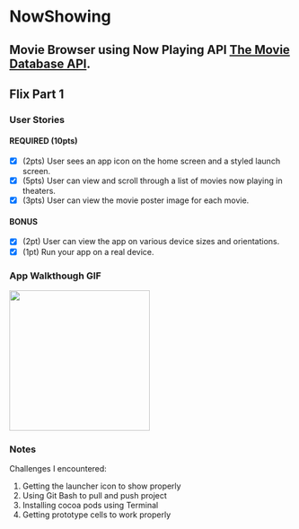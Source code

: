 # NowShowing
Movie Browser using Now Playing API [The Movie Database API](http://docs.themoviedb.apiary.io/#).
---
## Flix Part 1

### User Stories

#### REQUIRED (10pts)
- [x] (2pts) User sees an app icon on the home screen and a styled launch screen.
- [x] (5pts) User can view and scroll through a list of movies now playing in theaters.
- [x] (3pts) User can view the movie poster image for each movie.

#### BONUS
- [x] (2pt) User can view the app on various device sizes and orientations.
- [x] (1pt) Run your app on a real device.

### App Walkthough GIF
<img src="http://g.recordit.co/Uodde0lqOk.gif" width=250><br>

### Notes
Challenges I encountered:
  1. Getting the launcher icon to show properly
  1. Using Git Bash to pull and push project
  1. Installing cocoa pods using Terminal
  1. Getting prototype cells to work properly
